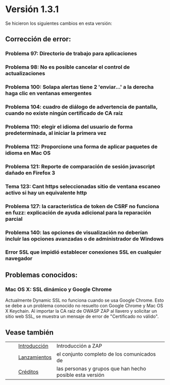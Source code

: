 # Versión 1.3.1 #

Se hicieron los siguientes cambios en esta versión:

## Corrección de error: ##

### Problema 97: Directorio de trabajo para aplicaciones ###

### Problema 98: No es posible cancelar el control de actualizaciones ###

### Problema 100: Solapa alertas tiene 2 'enviar...' a la derecha haga clic en ventanas emergentes ###

### Problema 104: cuadro de diálogo de advertencia de pantalla, cuando no existe ningún certificado de CA raíz ###

### Problema 110: elegir el idioma del usuario de forma predeterminada, al iniciar la primera vez ###

### Problema 112: Proporcione una forma de aplicar paquetes de idioma en Mac OS ###

### Problema 121: Reporte de comparación de sesión javascript dañado en Firefox 3 ###

### Tema 123: Cant https seleccionadas sitio de ventana escaneo activo si hay un equivalente http ###

### Problema 127: la característica de token de CSRF no funciona en fuzz: explicación de ayuda adicional para la reparación parcial ###

### Problema 140: las opciones de visualización no deberían incluir las opciones avanzadas o de administrador de Windows ###

### Error SSL que impidió establecer conexiones SSL en cualquier navegador ###

## Problemas conocidos: ##

### Mac OS X: SSL dinámico y Google Chrome ###

Actualmente Dynamic SSL no funciona cuando se usa Google Chrome. Esto se debe a un problema conocido no resuelto con Google Chrome y Mac OS X Keychain. Al importar la CA raíz de OWASP ZAP al llavero y solicitar un sitio web SSL, se muestra un mensaje de error de "Certificado no válido".

## Vease también ##

<table> 
 <tbody>
  <tr>
   <td>&nbsp;&nbsp;&nbsp;&nbsp;</td>
   <td> <a href="HelpIntro" rel="nofollow">Introducci&oacute;n</a></td>
   <td>Introducci&oacute;n a ZAP</td>
  </tr> 
  <tr>
   <td>&nbsp;&nbsp;&nbsp;&nbsp;</td>
   <td> <a href="HelpReleasesReleases" rel="nofollow">Lanzamientos</a></td>
   <td>el conjunto completo de los comunicados de</td>
  </tr> 
  <tr>
   <td>&nbsp;&nbsp;&nbsp;&nbsp;</td>
   <td> <a href="HelpCredits" rel="nofollow">Cr&eacute;ditos</a></td>
   <td>las personas y grupos que han hecho posible esta versi&oacute;n</td>
  </tr> 
 </tbody>
</table>